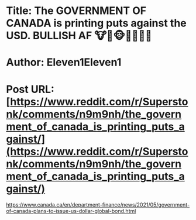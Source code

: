 # Title: The GOVERNMENT OF CANADA is printing puts against the USD. BULLISH AF 🐮🐂🐵💎💎🙌🙌
# Author: Eleven1Eleven1
# Post URL: [https://www.reddit.com/r/Superstonk/comments/n9m9nh/the_government_of_canada_is_printing_puts_against/](https://www.reddit.com/r/Superstonk/comments/n9m9nh/the_government_of_canada_is_printing_puts_against/)


https://www.canada.ca/en/department-finance/news/2021/05/government-of-canada-plans-to-issue-us-dollar-global-bond.html